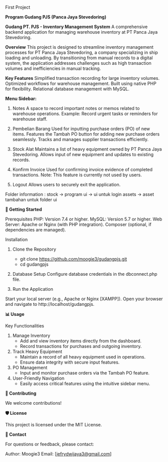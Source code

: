 First Project 

**Program Gudang PJS (Panca Jaya Stevedoring)**

**Gudang PT. PJS - Inventory Management System**
A comprehensive backend application for managing warehouse inventory at PT Panca Jaya Stevedoring.

**Overview**
This project is designed to streamline inventory management processes for PT Panca Jaya Stevedoring, a company specializing in ship loading and unloading. By transitioning from manual records to a digital system, the application addresses challenges such as high transaction volumes and inefficiencies in manual tracking.

**Key Features**
Simplified transaction recording for large inventory volumes.
Optimized workflows for warehouse management.
Built using native PHP for flexibility.
Relational database management with MySQL.

**Menu Sidebar:**
1. Notes
A space to record important notes or memos related to warehouse operations.
Example: Record urgent tasks or reminders for warehouse staff.

3. Pembelian Barang
Used for inputting purchase orders (PO) of new items.
Features the Tambah PO button for adding new purchase orders seamlessly.
Tracks and manages supplier transactions efficiently.

4. Stock Alat
Maintains a list of heavy equipment owned by PT Panca Jaya Stevedoring.
Allows input of new equipment and updates to existing records.

5. Konfirm Invoice
Used for confirming invoice evidence of completed transactions.
Note: This feature is currently not used by users.

6. Logout
Allows users to securely exit the application.

Folder information :
stock -> program
ui -> ui untuk login
assets -> asset tambahan untuk folder ui


**🚀 Getting Started**

Prerequisites
PHP: Version 7.4 or higher.
MySQL: Version 5.7 or higher.
Web Server: Apache or Nginx (with PHP integration).
Composer (optional, if dependencies are managed).

Installation
1. Clone the Repository
   - git clone https://github.com/moogie3/gudangpjs.git
   - cd gudangpjs

2. Database Setup
Configure database credentials in the dbconnect.php file.

3. Run the Application

Start your local server (e.g., Apache or Nginx [XAMPP]).
Open your browser and navigate to http://localhost/gudangpjs.



**📊 Usage**

Key Functionalities
1. Manage Inventory
   - Add and view inventory items directly from the dashboard.
   - Record transactions for purchases and outgoing inventory.
2. Track Heavy Equipment
   - Maintain a record of all heavy equipment used in operations.
   - Ensure data integrity with secure input features.
3. PO Management
   - Input and monitor purchase orders via the Tambah PO feature.
4. User-Friendly Navigation
   - Easily access critical features using the intuitive sidebar menu.



**🤝 Contributing**

We welcome contributions! 



**🛡️ License**

This project is licensed under the MIT License.



**📧 Contact**

For questions or feedback, please contact:

Author: Moogie3
Email: [jefrydwijaya3@gmail.com]


